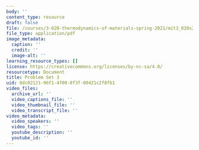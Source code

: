 ```yaml
---
body: ''
content_type: resource
draft: false
file: /courses/3-020-thermodynamics-of-materials-spring-2021/mit3_020s21_pset03.pdf
file_type: application/pdf
image_metadata:
  caption: ''
  credit: ''
  image-alt: ''
learning_resource_types: []
license: https://creativecommons.org/licenses/by-nc-sa/4.0/
resourcetype: Document
title: Problem Set 3
uid: 8dc02121-96f1-4f00-8f3f-09421c2f8fb1
video_files:
  archive_url: ''
  video_captions_file: ''
  video_thumbnail_file: ''
  video_transcript_file: ''
video_metadata:
  video_speakers: ''
  video_tags: ''
  youtube_description: ''
  youtube_id: ''
---
```

